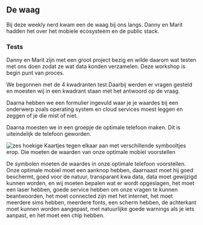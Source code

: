 ## De waag

Bij deze weekly nerd kwam een de waag bij ons langs. Danny en Marit hadden het over het mobiele ecosysteem en de public stack. 

<!-- Wat is het probleem
Experimenteren met designes

Operating systems
Apps 

Technology is meer dan je denkt

What is in your phone
Content
Services
Apps
Software library’s
Exchange protocol …
Trackers etc

How can we make this more visible, these different values 

4 verschillende lagen
Fundament, designoroces, tech stack, burger perspectief 

Fundament => Context factoren 
Ontwerpproces => open source rech neemt vaak gebruikers mee in dit proces 
Tech stack => alle tech maar ook de afspraken en standaarden 
(Allemaal waarde, en heeft veel invloed op de tech die je aan t ontwikkelen bent, en ook op de gebruiker.)

Booking.com heeft de burger niet centraal staan. Ze willen je niet perse helpen en alleen maar geld verdienen.  -->

### Tests

Danny en Marit zijn met een groot project bezig en wilde daarom wat testen met ons doen zodat ze wat data konden verzamelen. Deze workshop is begin punt van proces.

We begonnen met de 4 kwadranten test.Daarbij werden er vragen gesteld en moesten wij in een kwadrant staan met het antwoord op de vraag.

Daarna hebben we een formulier ingevuld waar je je waardes bij een onderwerp zoals operating system en cloud services moest leggen en zeggen of je die mist of niet.

Daarna moesten we in een groepje de optimale telefoon maken. Dit is uiteindelijk de telefoon geworden. 

![zes hoekige Kaartjes tegen elkaar aan met verschillende symbooltjes erop. Die moeten de waarden van onze optimale mobiel voorstellen](../../images/deWaagMobiel.webp)

De symbolen moeten de waardes in onze optimale telefoon voorstellen. Onze optimale mobiel moet een aanknop hebben, daarnaast moet hij goed beschermt, goed voor de natuur, transparant kwa data, data moet gewijzigd kunnen worden, en wij moeten bepalen wat er wordt opgeslagen, het moet een laser hebben, goede service hebben om onze vragen te kunnen beantwoorden, het moet connected zijn met het internet, het moet meerdere sims hebben, meerdere fonts, een scherm hebben, de achterkant moet kunnen worden aangepast, met natuurlijke goede warnings als je iets aanpast, en het moet een chip hebben. 